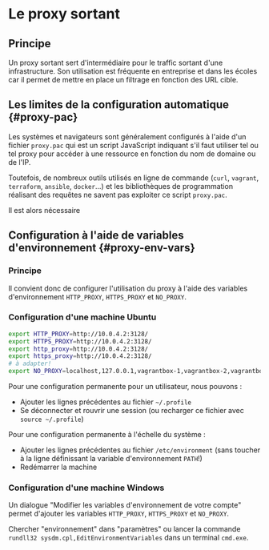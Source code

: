 # Le proxy sortant

## Principe

Un proxy sortant sert d'intermédiaire pour le traffic sortant d'une infrastructure. Son utilisation est fréquente en entreprise et dans les écoles car il permet de mettre en place un filtrage en fonction des URL cible.

## Les limites de la configuration automatique {#proxy-pac}

Les systèmes et navigateurs sont généralement configurés à l'aide d'un fichier `proxy.pac` qui est un script JavaScript indiquant s'il faut utiliser tel ou tel proxy pour accéder à une ressource en fonction du nom de domaine ou de l'IP.

Toutefois, de nombreux outils utilisés en ligne de commande (`curl`, `vagrant`, `terraform`, `ansible`, `docker`...) et les bibliothèques de programmation réalisant des requêtes ne savent pas exploiter ce script `proxy.pac`.

Il est alors nécessaire

## Configuration à l'aide de variables d'environnement {#proxy-env-vars}

### Principe

Il convient donc de configurer l'utilisation du proxy à l'aide des variables d'environnement `HTTP_PROXY`, `HTTPS_PROXY` et `NO_PROXY`.

### Configuration d'une machine Ubuntu

```bash
export HTTP_PROXY=http://10.0.4.2:3128/
export HTTPS_PROXY=http://10.0.4.2:3128/
export http_proxy=http://10.0.4.2:3128/
export https_proxy=http://10.0.4.2:3128/
# à adapter!
export NO_PROXY=localhost,127.0.0.1,vagrantbox-1,vagrantbox-2,vagrantbox-3
```

Pour une configuration permanente pour un utilisateur, nous pouvons :

* Ajouter les lignes précédentes au fichier `~/.profile`
* Se déconnecter et rouvrir une session (ou recharger ce fichier avec `source ~/.profile`)

Pour une configuration permanente à l'échelle du système :

* Ajouter les lignes précédentes au fichier `/etc/environment` (sans toucher à la ligne définissant la variable d'environnement `PATH`!)
* Redémarrer la machine


### Configuration d'une machine Windows

Un dialogue "Modifier les variables d'environnement de votre compte" permet d'ajouter les variables `HTTP_PROXY`, `HTTPS_PROXY` et `NO_PROXY`.

Chercher "environnement" dans "paramètres" ou lancer la commande `rundll32 sysdm.cpl,EditEnvironmentVariables` dans un terminal `cmd.exe`.


